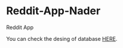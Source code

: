 # Reddit-App-Nader
Reddit App


You can check the desing of database [HERE](https://drawsql.app/teams/nader-shak/diagrams/reddit-app-nader).